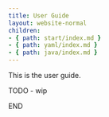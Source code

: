 ```yaml
---
title: User Guide
layout: website-normal
children:
- { path: start/index.md }
- { path: yaml/index.md }
- { path: java/index.md }
---
```


This is the user guide.

TODO - wip

END

